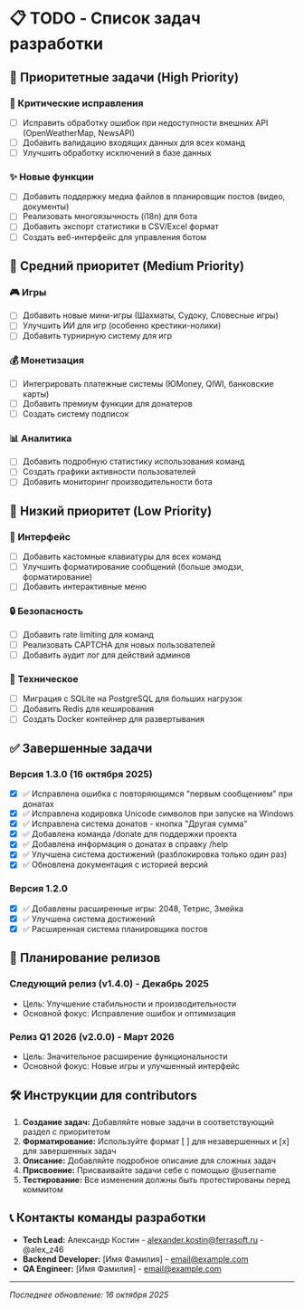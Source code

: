 # 📋 TODO - Список задач разработки

## 🚀 Приоритетные задачи (High Priority)

### 🔧 Критические исправления
- [ ] Исправить обработку ошибок при недоступности внешних API (OpenWeatherMap, NewsAPI)
- [ ] Добавить валидацию входящих данных для всех команд
- [ ] Улучшить обработку исключений в базе данных

### ✨ Новые функции
- [ ] Добавить поддержку медиа файлов в планировщик постов (видео, документы)
- [ ] Реализовать многоязычность (i18n) для бота
- [ ] Добавить экспорт статистики в CSV/Excel формат
- [ ] Создать веб-интерфейс для управления ботом

## 🎯 Средний приоритет (Medium Priority)

### 🎮 Игры
- [ ] Добавить новые мини-игры (Шахматы, Судоку, Словесные игры)
- [ ] Улучшить ИИ для игр (особенно крестики-нолики)
- [ ] Добавить турнирную систему для игр

### 💰 Монетизация
- [ ] Интегрировать платежные системы (ЮMoney, QIWI, банковские карты)
- [ ] Добавить премиум функции для донатеров
- [ ] Создать систему подписок

### 📊 Аналитика
- [ ] Добавить подробную статистику использования команд
- [ ] Создать графики активности пользователей
- [ ] Добавить мониторинг производительности бота

## 🔮 Низкий приоритет (Low Priority)

### 🎨 Интерфейс
- [ ] Добавить кастомные клавиатуры для всех команд
- [ ] Улучшить форматирование сообщений (больше эмодзи, форматирование)
- [ ] Добавить интерактивные меню

### 🔒 Безопасность
- [ ] Добавить rate limiting для команд
- [ ] Реализовать CAPTCHA для новых пользователей
- [ ] Добавить аудит лог для действий админов

### 🔧 Техническое
- [ ] Миграция с SQLite на PostgreSQL для больших нагрузок
- [ ] Добавить Redis для кеширования
- [ ] Создать Docker контейнер для развертывания

## ✅ Завершенные задачи

### Версия 1.3.0 (16 октября 2025)
- [x] ✅ Исправлена ошибка с повторяющимся "первым сообщением" при донатах
- [x] ✅ Исправлена кодировка Unicode символов при запуске на Windows
- [x] ✅ Исправлена система донатов - кнопка "Другая сумма"
- [x] ✅ Добавлена команда /donate для поддержки проекта
- [x] ✅ Добавлена информация о донатах в справку /help
- [x] ✅ Улучшена система достижений (разблокировка только один раз)
- [x] ✅ Обновлена документация с историей версий

### Версия 1.2.0
- [x] ✅ Добавлены расширенные игры: 2048, Тетрис, Змейка
- [x] ✅ Улучшена система достижений
- [x] ✅ Расширенная система планировщика постов

## 📅 Планирование релизов

### Следующий релиз (v1.4.0) - Декабрь 2025
- Цель: Улучшение стабильности и производительности
- Основной фокус: Исправление ошибок и оптимизация

### Релиз Q1 2026 (v2.0.0) - Март 2026
- Цель: Значительное расширение функциональности
- Основной фокус: Новые игры и улучшенный интерфейс

## 🛠 Инструкции для contributors

1. **Создание задач:** Добавляйте новые задачи в соответствующий раздел с приоритетом
2. **Форматирование:** Используйте формат [ ] для незавершенных и [x] для завершенных задач
3. **Описание:** Добавляйте подробное описание для сложных задач
4. **Присвоение:** Присваивайте задачи себе с помощью @username
5. **Тестирование:** Все изменения должны быть протестированы перед коммитом

## 📞 Контакты команды разработки

- **Tech Lead:** Александр Костин - alexander.kostin@ferrasoft.ru - @alex_z46
- **Backend Developer:** [Имя Фамилия] - email@example.com
- **QA Engineer:** [Имя Фамилия] - email@example.com

---

*Последнее обновление: 16 октября 2025*